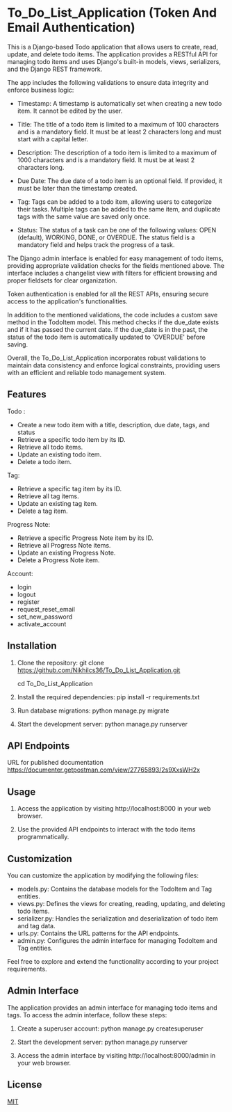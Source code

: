 # To_Do_List_Application (Token And Email Authentication)

This is a Django-based Todo application that allows users to create, read, update, and delete todo items. The application provides a RESTful API for managing todo items and uses Django's built-in models, views, serializers, and the Django REST framework.

The app includes the following validations to ensure data integrity and enforce business logic:

* Timestamp: A timestamp is automatically set when creating a new todo item. It cannot be edited by the user.

* Title: The title of a todo item is limited to a maximum of 100 characters and is a mandatory field. It must be at least 2 characters long and must start with a capital letter.

* Description: The description of a todo item is limited to a maximum of 1000 characters and is a mandatory field. It must be at least 2  characters long.

* Due Date: The due date of a todo item is an optional field. If provided, it must be later than the timestamp created.

* Tag: Tags can be added to a todo item, allowing users to categorize their tasks. Multiple tags can be added to the same item, and  duplicate tags with the same value are saved only once.

* Status: The status of a task can be one of the following values: OPEN (default), WORKING, DONE, or OVERDUE. The status field is a  mandatory field and helps track the progress of a task.

The Django admin interface is enabled for easy management of todo items, providing appropriate validation checks for the fields mentioned above. The interface includes a changelist view with filters for efficient browsing and proper fieldsets for clear organization.

Token authentication is enabled for all the REST APIs, ensuring secure access to the application's functionalities.

In addition to the mentioned validations, the code includes a custom save method in the TodoItem model. This method checks if the due_date exists and if it has passed the current date. If the due_date is in the past, the status of the todo item is automatically updated to 'OVERDUE' before saving.

Overall, the To_Do_List_Application incorporates robust validations to maintain data consistency and enforce logical constraints, providing users with an efficient and reliable todo management system.

## Features

Todo :

* Create a new todo item with a title, description, due date, tags, and status
* Retrieve a specific todo item by its ID.
* Retrieve all todo items.
* Update an existing todo item.
* Delete a todo item. 

Tag:

* Retrieve a specific tag item by its ID.
* Retrieve all tag items.
* Update an existing tag item.
* Delete a tag item. 

Progress Note:

* Retrieve a specific Progress Note item by its ID.
* Retrieve all Progress Note items.
* Update an existing Progress Note.
* Delete a Progress Note item. 

Account:

* login 
* logout
* register
* request_reset_email
* set_new_password
* activate_account


## Installation

1. Clone the repository:
  git clone https://github.com/Nikhilcs36/To_Do_List_Application.git

    cd To_Do_List_Application

2. Install the required dependencies:
  pip install -r requirements.txt

3. Run database migrations:
  python manage.py migrate

4. Start the development server:
  python manage.py runserver

## API Endpoints

URL for published documentation
https://documenter.getpostman.com/view/27765893/2s9XxsWH2x


## Usage

1. Access the application by visiting http://localhost:8000 in your web browser.

2. Use the provided API endpoints to interact with the todo items programmatically.

## Customization

You can customize the application by modifying the following files:

* models.py: Contains the database models for the TodoItem and Tag entities.
* views.py: Defines the views for creating, reading, updating, and deleting todo items.
* serializer.py: Handles the serialization and deserialization of todo item and tag data.
* urls.py: Contains the URL patterns for the API endpoints.
* admin.py: Configures the admin interface for managing TodoItem and Tag entities.

Feel free to explore and extend the functionality according to your project requirements.

## Admin Interface

The application provides an admin interface for managing todo items and tags. To access the admin interface, follow these steps:

1. Create a superuser account:
python manage.py createsuperuser

2. Start the development server:
python manage.py runserver

3. Access the admin interface by visiting http://localhost:8000/admin in your web browser.

## License

[MIT](https://choosealicense.com/licenses/mit/)
